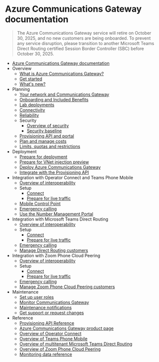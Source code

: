 # Azure Communications Gateway documentation
> The Azure Communications Gateway service will retire on October 30, 2025, and no new customers are being onboarded. To prevent any service disruption, please transition to another Microsoft Teams Direct Routing certified Session Border Controller (SBC) before October 30, 2025.
  - [Azure Communications Gateway documentation](https://learn.microsoft.com/en-us/azure/communications-gateway/)
  - Overview
    - [What is Azure Communications Gateway?](https://learn.microsoft.com/en-us/azure/communications-gateway/overview)
    - [Get started](https://learn.microsoft.com/en-us/azure/communications-gateway/get-started)
    - [What's new?](https://learn.microsoft.com/en-us/azure/communications-gateway/whats-new)
  - Planning
    - [Your network and Communications Gateway](https://learn.microsoft.com/en-us/azure/communications-gateway/role-in-network)
    - [Onboarding and Included Benefits](https://learn.microsoft.com/en-us/azure/communications-gateway/onboarding)
    - [Lab deployments](https://learn.microsoft.com/en-us/azure/communications-gateway/lab)
    - [Connectivity](https://learn.microsoft.com/en-us/azure/communications-gateway/connectivity)
    - [Reliability](https://learn.microsoft.com/en-us/azure/communications-gateway/reliability-communications-gateway)
    - Security
      - [Overview of security](https://learn.microsoft.com/en-us/azure/communications-gateway/security)
      - [Security baseline](https://learn.microsoft.com/security/benchmark/azure/baselines/azure-communications-gateway-security-baseline?toc=/azure/communications-gateway/toc.json&bc=/azure/communications-gateway/breadcrumb/toc.json)
    - [Provisioning API and portal](https://learn.microsoft.com/en-us/azure/communications-gateway/provisioning-platform)
    - [Plan and manage costs](https://learn.microsoft.com/en-us/azure/communications-gateway/plan-and-manage-costs)
    - [Limits, quotas and restrictions](https://learn.microsoft.com/en-us/azure/communications-gateway/limits)
  - Deployment
    - [Prepare for deployment](https://learn.microsoft.com/en-us/azure/communications-gateway/prepare-to-deploy)
    - [Prepare for VNet injection preview](https://learn.microsoft.com/en-us/azure/communications-gateway/prepare-for-vnet-injection)
    - [Deploy Azure Communications Gateway](https://learn.microsoft.com/en-us/azure/communications-gateway/deploy)
    - [Integrate with the Provisioning API](https://learn.microsoft.com/en-us/azure/communications-gateway/integrate-with-provisioning-api)
  - Integration with Operator Connect and Teams Phone Mobile
    - [Overview of interoperability](https://learn.microsoft.com/en-us/azure/communications-gateway/interoperability-operator-connect)
    - Setup
      - [Connect](https://learn.microsoft.com/en-us/azure/communications-gateway/connect-operator-connect)
      - [Prepare for live traffic](https://learn.microsoft.com/en-us/azure/communications-gateway/prepare-for-live-traffic-operator-connect)
    - [Mobile Control Point](https://learn.microsoft.com/en-us/azure/communications-gateway/mobile-control-point)
    - [Emergency calling](https://learn.microsoft.com/en-us/azure/communications-gateway/emergency-calls-operator-connect)
    - [Use the Number Management Portal](https://learn.microsoft.com/en-us/azure/communications-gateway/manage-enterprise-operator-connect)
  - Integration with Microsoft Teams Direct Routing
    - [Overview of interoperability](https://learn.microsoft.com/en-us/azure/communications-gateway/interoperability-teams-direct-routing)
    - Setup
      - [Connect](https://learn.microsoft.com/en-us/azure/communications-gateway/connect-teams-direct-routing)
      - [Prepare for live traffic](https://learn.microsoft.com/en-us/azure/communications-gateway/prepare-for-live-traffic-teams-direct-routing)
    - [Emergency calling](https://learn.microsoft.com/en-us/azure/communications-gateway/emergency-calls-teams-direct-routing)
    - [Manage Direct Routing customers](https://learn.microsoft.com/en-us/azure/communications-gateway/manage-enterprise-teams-direct-routing)
  - Integration with Zoom Phone Cloud Peering
    - [Overview of interoperability](https://learn.microsoft.com/en-us/azure/communications-gateway/interoperability-zoom)
    - Setup
      - [Connect](https://learn.microsoft.com/en-us/azure/communications-gateway/connect-zoom)
      - [Prepare for live traffic](https://learn.microsoft.com/en-us/azure/communications-gateway/prepare-for-live-traffic-zoom)
    - [Emergency calling](https://learn.microsoft.com/en-us/azure/communications-gateway/emergency-calls-zoom)
    - [Manage Zoom Phone Cloud Peering customers](https://learn.microsoft.com/en-us/azure/communications-gateway/manage-enterprise-zoom)
  - Maintenance
    - [Set up user roles](https://learn.microsoft.com/en-us/azure/communications-gateway/provision-user-roles)
    - [Monitor Communications Gateway](https://learn.microsoft.com/en-us/azure/communications-gateway/monitor-azure-communications-gateway)
    - [Maintenance notifications](https://learn.microsoft.com/en-us/azure/communications-gateway/maintenance-notifications)
    - [Get support or request changes](https://learn.microsoft.com/en-us/azure/communications-gateway/request-changes)
  - Reference
    - [Provisioning API Reference](https://learn.microsoft.com/rest/api/voiceservices)
    - [Azure Communications Gateway product page](https://azure.microsoft.com/products/communications-gateway)
    - [Overview of Operator Connect](https://cloudpartners.transform.microsoft.com/practices/microsoft-365-for-operators/connect)
    - [Overview of Teams Phone Mobile](https://cloudpartners.transform.microsoft.com/practices/microsoft-365-for-operators/teams-phone-mobile)
    - [Overview of multitenant Microsoft Teams Direct Routing](https://learn.microsoft.com/microsoftteams/direct-routing-sbc-multiple-tenants)
    - [Overview of Zoom Phone Cloud Peering](https://partner.zoom.us/partner-type/cloud-peering/)
    - [Monitoring data reference](https://learn.microsoft.com/en-us/azure/communications-gateway/monitoring-azure-communications-gateway-data-reference)
